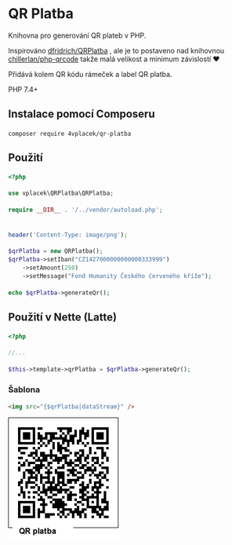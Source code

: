 # QR Platba

Knihovna pro generování QR plateb v PHP. 

Inspirováno [dfridrich/QRPlatba](https://github.com/dfridrich/QRPlatba) , ale je to postaveno nad knihovnou [chillerlan/php-qrcode](https://github.com/chillerlan/php-qrcode) takže malá velikost a minimum závislostí :heart:


Přidává kolem QR kódu rámeček a label QR platba.

PHP 7.4+

## Instalace pomocí Composeru

`composer require 4vplacek/qr-platba`

## Použití

```php
<?php

use vplacek\QRPlatba\QRPlatba;

require __DIR__ . '/../vendor/autoload.php';


header('Content-Type: image/png');

$qrPlatba = new QRPlatba();
$qrPlatba->setIban("CZ1427000000000000333999")
	->setAmount(250)
	->setMessage("Fond Humanity Českého červeného kříže");

echo $qrPlatba->generateQr();

```

## Použití v Nette (Latte)

```php
<?php

//...

$this->template->qrPlatba = $qrPlatba->generateQr();
```

### Šablona

```html
<img src="{$qrPlatba|dataStream}" />
```

![Ukázka](qr_example.png)
